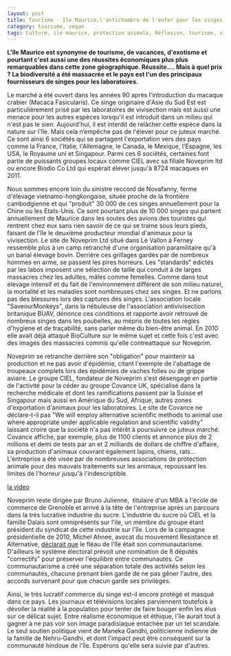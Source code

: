 ```yaml
---
layout: post
title: Tourisme - Ile Maurice,l'antichambre de l'enfer pour les singes
category: tourisme, vegan
tags: Culture, ile maurice, protection animale, Réflexion, tourisme, vivisection
---
```

**L'île Maurice est synonyme de tourisme, de vacances, d'exotisme et pourtant c'est aussi une des réussites économiques plus plus remarquables dans cette zone géographique. Réussite.... Mais à quel prix ? La biodiversité a été massacrée et le pays est l'un des principaux fournisseurs de singes pour les laboratoires.**

Le marché a été ouvert dans les années 90 après l'introduction du macaque crabier (Macaca Fasicularis). Ce singe originaire d'Asie du Sud Est est particulièrement prisé par les laboratoires de vivisection mais est aussi une menace pour les autres espèces lorsqu'il est introduit dans un milieu qui n'est pas le sien. Aujourd'hui, il est interdit de relâcher cette espèce dans la nature sur l'île. Mais cela n’empêche pas de l'élever pour ce juteux marché. Ce sont ainsi 6 sociétés qui se partagent l'exportation vers des pays comme la France, l'Italie, l'Allemagne, le Canada, le Mexique, l'Espagne, les USA, le Royaume uni et Singapour. Parmi ces 6 sociétés, certaines font partie de puissants groupes locaux comme CIEL avec sa filiale Noveprim ltd ou encore Biodio Co Ltd qui espèrait élever jusqu'à 8724 macaques en 2011.

Nous sommes encore loin du sinistre reccord de Novafanny, ferme d'élevage vietnamo-hongkongaise, située proche de la frontière cambodgienne et qui "produit" 30 000 de ces singes annuellement pour la Chine ou les Etats-Unis. Ce sont pourtant plus de 10 000 singes qui partent annuellement de Maurice dans les soutes des avions des touristes qui rentrent chez eux sans rien savoir de ce qui se trame sous leurs pieds, faisant de l'île le deuxième producteur mondial d'animaux pour la vivisection. Le site de Noveprim Ltd situé dans Le Vallon à Ferney ressemble plus à un camp retranché d'une organisation paramilitaire qu'à un banal élevage bovin. Derrière ces grillages gardés par de nombreux hommes en arme, se passent les pires horreurs. Les "standards" edictés par les labos imposent une sélection de taille qui conduit à de larges massacres chez les adultes, mâles comme femelles. Comme dans tout élevage intensif et du fait de l'environnement différent de son milieu naturel, la mortalité et les maladies sont nombreuses chez ses singes. Et ne parlons pas des blessures lors des captures des singes. L'association locale "SaveourMonkeys", dans la nébuleuse de l'association antivivisection britanique BUAV, dénonce ces conditions et rapporte avoir retrouvé de nombreux singes dans les poubelles, au mépris de toutes les règles d'hygiene et de traçabilité, sans parler même du bien-être animal. En 2010 elle avait déjà attaqué BioCulture sur le même sujet et cette fois c'est avec des images des massacres commis qu'elle contreattaque sur Noveprim.

Noveprim se retranche derrière son "obligation" pour maintenir sa production et ne pas avoir d'épidémie, citant l'exemple de l'abattage de troupeaux complets lors des épidémies de vaches folles ou de grippe aviaire. Le groupe CIEL, fondateur de Noveprim s'est désengagé en partie de l'activité pour la céder au groupe Covance UK, spécialisé dans la recherche médicale et dont les ramifications passent par la Suisse et Singapour mais aussi en Amérique du Sud, Afrique, autres zones d'exportation d'animaux pour les laboratoires. Le site de Covance ne déclare-t-il pas "We will employ alternative scientific methods to animal use where appropriate under applicable regulation and scientific validity" laissant croire que la société n'a pas intérêt à poursuivre ce juteux marché. Covance affiche, par exemple, plus de 1100 clients et annonce plus de 2 millions et demi de tests par an et 2 milliards de dollars de chiffre d'affaire, sa production d'animaux couvrant également lapins, chiens, rats... L'entreprise a été visée par de nombreuses associations de protection animale pour des mauvais traitements sur les animaux, repoussant les limites de l'horreur jusqu'à l'indescriptible.

[la video](http://youtu.be/ng2rb4ef7n4)

Noveprim reste dirigée par Bruno Julienne,  titulaire d'un MBA à l'école de commerce de Grenoble et arrivé à la tête de l'entreprise après un parcours dans la très lucrative industrie du sucre. L'industrie du sucre où CIEL et la famille Dalais sont omniprésents sur l'ile, un membre du groupe étant président du syndicat de cette industrie sur l'île. Lors de la campagne présidentielle de 2010, Michel Ahnee, avocat du mouvement Resistance et Alternative, <a href="http://www.rfi.fr/contenu/20100503-michel-ahnee-ile-maurice-notre-systeme-remet-cause-le-principe-egalite-entre-citoye">déclarait que</a> le fléau de l'île était son communautarisme. D'ailleurs le système électoral prévoit une nomination de 8 députés "correctifs" pour préserver l'équilibre entre communautés. Ce communautarisme a créé une séparation totale des activités selon les communautés, chacune prenant bien garde de ne pas gêner l'autre, des accords survenant pour que chacun garde ses privilèges.

Ainsi, le très lucratif commerce du singe est-il encore protégé et masqué dans ce pays. Les journaux et télévisions locales parviennent toutefois à dévoiler la réalité à la population pour tenter de faire bouger enfin les élus sur ce délicat sujet. Entre réalisme économique et éthique, l'île aurait tout à gagner à ne pas voir son image paradisiaque entachée par un tel scandale. Le seul soutien politique vient de Maneka Gandhi, politicienne indienne de la famille de Nehru-Gandhi, et dont l'impact peut être conséquent sur la communauté hindoue de l'île. Espérons qu'elle sera suivie par d'autres.
